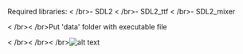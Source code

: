 Required libraries:
	< /br>- SDL2
	< /br>- SDL2_ttf
	< /br>- SDL2_mixer

< /br>< /br>Put 'data' folder with executable file


< /br>< /br>< /br>![alt text](https://i.imgur.com/tAtjZGI.jpeg)
